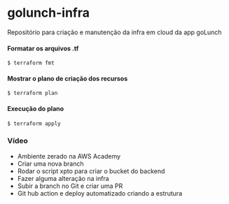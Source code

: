 # golunch-infra
Repositório para criação e manutenção da infra em cloud da app goLunch

#### Formatar os arquivos .tf
```
$ terraform fmt
```

#### Mostrar o plano de criação dos recursos
```
$ terraform plan
```

#### Execução do plano
```
$ terraform apply
```
### Vídeo

- Ambiente zerado na AWS Academy
- Criar uma nova branch
- Rodar o script xpto para criar o bucket do backend
- Fazer alguma alteração na infra
- Subir a branch no Git e criar uma PR 
- Git hub action e deploy automatizado criando a estrutura